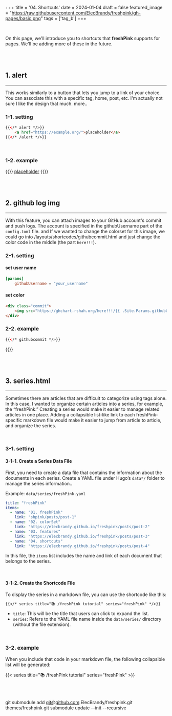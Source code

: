 +++
title = '04. Shortcuts'
date = 2024-01-04
draft = false
featured_image = "https://raw.githubusercontent.com/ElecBrandy/freshpink/gh-pages/basic.png"
tags = ['tag_b']
+++

<br>

On this page, we'll introduce you to shortcuts that **freshPink** supports for pages. We'll be adding more of these in the future.

<br>
<br>

## 1. alert
____
This works similarly to a button that lets you jump to a link of your choice. You can associate this with a specific tag, home, post, etc. I'm actually not sure I like the design that much. more..

### 1-1. setting
``` html
{{</* alert */>}}
	<a href="https://example.org/">placeholder</a>
{{</* /alert */>}}
```
<br>

### 1-2. example

{{<alert>}}
	<a href="https://elecbrandy.github.io/freshpink/">placeholder</a>
{{</alert>}}


<br>
<br>

## 2. github log img
____
With this feature, you can attach images to your GitHub account's commit and push logs. The account is specified in the githubUsername part of the `config.toml` file. and If we wanted to change the colorset for this image, we could go into /layouts/shortcodes/githubcommit.html and just change the color code in the middle (the part `here!!!`).

### 2-1. setting

#### set user name
``` toml
[params]
	githubUsername = "your_username"
```

#### set color
```html
<div class="commit">
	<img src="https://ghchart.rshah.org/here!!!/{{ .Site.Params.githubUsername }}"/>
</div>
```

### 2-2. example
``` html
{{</* githubcommit */>}}
```

{{<githubcommit>}}

<br>
<br>

## 3. series.html
____
Sometimes there are articles that are difficult to categorize using tags alone. In this case, I wanted to organize certain articles into a series, for example, the “freshPink.” Creating a series would make it easier to manage related articles in one place. Adding a collapsible list-like link to each freshPink-specific markdown file would make it easier to jump from article to article, and organize the series.  

<br>

### 3-1. setting

#### 3-1-1. Create a Series Data File
First, you need to create a data file that contains the information about the documents in each series. Create a YAML file under Hugo’s `data*/` folder to manage the series information..

Example: `data/series/freshPink.yaml`

``` yaml
title: "freshPink"
items:
  - name: "01. freshPink"
    link: "shpink/posts/post-1"
  - name: "02. colorSet"
    link: "https://elecbrandy.github.io/freshpink/posts/post-2"
  - name: "03. features"
    link: "https://elecbrandy.github.io/freshpink/posts/post-3"
  - name: "04. shortcuts"
    link: "https://elecbrandy.github.io/freshpink/posts/post-4"
```

In this file, the `items` list includes the name and link of each document that belongs to the series.

<br>

#### 3-1-2. Create the Shortcode File
To display the series in a markdown file, you can use the shortcode like this:

``` markdown
{{</* series title="📚 /freshPink tutorial" series="freshPink" */>}}
```

- `title`: This will be the title that users can click to expand the list.
- `series`: Refers to the YAML file name inside the `data/series/` directory (without the file extension).

<br>

### 3-2. example
When you include that code in your markdown file, the following collapsible list will be generated:

{{< series title="📚 /freshPink tutorial" series="freshPink" >}}

<br>
<br>



git submodule add git@github.com:ElecBrandy/freshpink.git themes/freshpink
git submodule update --init --recursive
